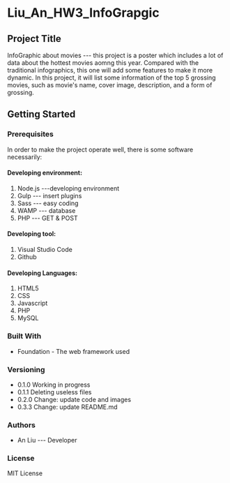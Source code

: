 # Liu_An_HW3_InfoGrapgic
## Project Title

InfoGraphic about movies  --- this project is a poster which includes a lot of data about the hottest movies aomng this year. Compared with the traditional infographics, this one will add some features  to make it more dynamic. In this project, it will list some information of the top 5 grossing movies, such as movie's name, cover image, description, and a form of grossing.

## Getting Started

### Prerequisites

In order to make the project operate well, there is some software necessarily:

#### Developing environment:
1. Node.js ---developing environment
2. Gulp --- insert plugins
3. Sass --- easy coding
4. WAMP --- database
5. PHP --- GET & POST

#### Developing tool:
1. Visual Studio Code
2. Github

#### Developing Languages:
1. HTML5
2. CSS
3. Javascript
4. PHP
5. MySQL

### Built With
* Foundation - The web framework used

### Versioning
* 0.1.0 Working in progress
* 0.1.1 Deleting useless files
* 0.2.0 Change: update code and images
* 0.3.3 Change: update README.md

### Authors 
* An Liu --- Developer

### License

MIT License


